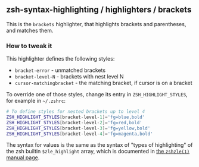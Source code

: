 zsh-syntax-highlighting / highlighters / brackets
-------------------------------------------------

This is the `brackets` highlighter, that highlights brackets and parentheses, and
matches them.


### How to tweak it

This highlighter defines the following styles:

* `bracket-error` - unmatched brackets
* `bracket-level-N` - brackets with nest level N
* `cursor-matchingbracket` - the matching bracket, if cursor is on a bracket

To override one of those styles, change its entry in `ZSH_HIGHLIGHT_STYLES`,
for example in `~/.zshrc`:

```zsh
# To define styles for nested brackets up to level 4
ZSH_HIGHLIGHT_STYLES[bracket-level-1]='fg=blue,bold'
ZSH_HIGHLIGHT_STYLES[bracket-level-2]='fg=red,bold'
ZSH_HIGHLIGHT_STYLES[bracket-level-3]='fg=yellow,bold'
ZSH_HIGHLIGHT_STYLES[bracket-level-4]='fg=magenta,bold'
```

The syntax for values is the same as the syntax of "types of highlighting" of
the zsh builtin `$zle_highlight` array, which is documented in [the `zshzle(1)`
manual page][zshzle-Character-Highlighting].

[zshzle-Character-Highlighting]: http://zsh.sourceforge.net/Doc/Release/Zsh-Line-Editor.html#Character-Highlighting
